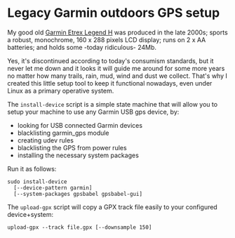 # Legacy Garmin outdoors GPS setup

My good old [Garmin Etrex Legend H](https://buy.garmin.com/en-US/US/p/30120) was produced in the late 2000s; sports a robust, monochrome, 160 x 288 pixels LCD display; runs on 2 x AA batteries; and holds some -today ridiculous- 24Mb.

Yes, it's discontinued according to today's consumism standards, but it never let me down and it looks it will guide me around for some more years no matter how many trails, rain, mud, wind and dust we collect. That's why I created this little setup tool to keep it functional nowadays, even under Linux as a primary operative system.

The ```install-device``` script is a simple state machine that will allow you to setup your machine to use any Garmin USB gps device, by:

* looking for USB connected Garmin devices
* blacklisting garmin_gps module
* creating udev rules
* blacklisting the GPS from power rules
* installing the necessary system packages

Run it as follows:

```
sudo install-device
  [--device-pattern garmin]
  [--system-packages gpsbabel gpsbabel-gui]
```

The ```upload-gpx``` script will copy a GPX track file easily to your configured device+system:

```
upload-gpx --track file.gpx [--downsample 150]
```